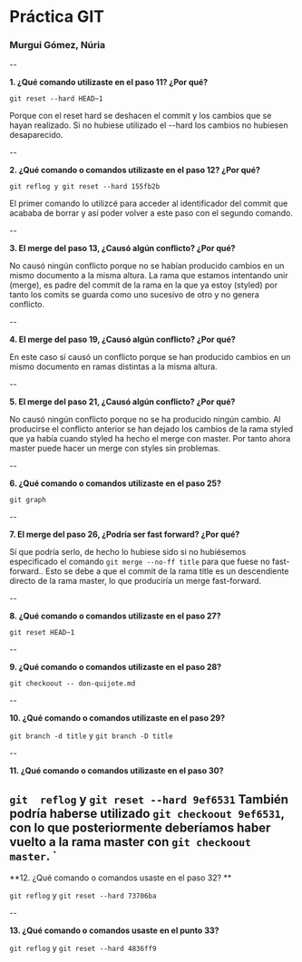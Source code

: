 # Práctica GIT

### Murgui Gómez, Núria

--

**1. ¿Qué comando utilizaste en el paso 11? ¿Por qué?**

`git reset --hard HEAD~1` 

Porque con el reset hard se deshacen el commit y los cambios que se hayan realizado. Si no hubiese utilizado el --hard los cambios no hubiesen desaparecido. 

--

**2. ¿Qué comando o comandos utilizaste en el paso 12? ¿Por qué?**

`git reflog y git reset --hard 155fb2b  ` 

El primer comando lo utilizcé para acceder al identificador del commit que acababa de borrar y así poder volver a este paso con el segundo comando. 

--

**3. El merge del paso 13, ¿Causó algún conflicto? ¿Por qué?**

No causó ningún conflicto porque no se habían producido cambios en un mismo documento a la misma altura. La rama que estamos intentando unir (merge), es padre del commit de la rama en la que ya estoy (styled) por tanto los comits se guarda como uno sucesivo de otro y no genera conflicto.

--

**4. El merge del paso 19, ¿Causó algún conflicto? ¿Por qué?**

En este caso sí causó un conflicto porque se han producido cambios en un mismo documento en ramas distintas a la misma altura.

--

**5. El merge del paso 21, ¿Causó algún conflicto? ¿Por qué?**

No causó ningún conflicto porque no se ha producido ningún cambio. Al producirse el conflicto anterior se han dejado los cambios de la rama styled que ya había cuando styled ha hecho el merge con master. Por tanto ahora master puede hacer un merge con styles sin problemas. 

--

**6. ¿Qué comando o comandos utilizaste en el paso 25?**

`git graph ` 

--

**7. El merge del paso 26, ¿Podría ser fast forward? ¿Por qué?**

Sí que podría serlo, de hecho lo hubiese sido si no hubiésemos especificado el comando `git merge --no-ff title` para que fuese no fast-forward..  Esto se debe a que el commit de la rama title es un descendiente directo de la rama master, lo que produciría un merge fast-forward.

--


**8. ¿Qué comando o comandos utilizaste en el paso 27?**

`git reset HEAD~1 ` 

--

**9. ¿Qué comando o comandos utilizaste en el paso 28?**

`git checkoout -- don-quijote.md` 

--

**10. ¿Qué comando o comandos utilizaste en el paso 29?**

`git branch -d title` y `git branch -D title` 

--

**11. ¿Qué comando o comandos utilizaste en el paso 30?**

`git  reflog`  y  `git reset --hard 9ef6531` También podría haberse utilizado `git checkoout 9ef6531`, con lo que posteriormente deberíamos haber vuelto a la rama master con `git checkoout master`.
` 
--

**12. ¿Qué comando o comandos usaste en el paso 32? **

`git reflog` y `git reset --hard 73706ba` 

--

**13. ¿Qué comando o comandos usaste en el punto 33?**

`git reflog` y `git reset --hard 4836ff9
` 
